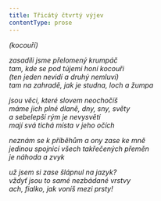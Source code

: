 ```yaml
---
title: Třicátý čtvrtý výjev
contentType: prose
---
```


<section>

_(kocouří)_

_zasadili jsme přelomený krumpáč  
tam, kde se pod tújemi honí kocouři  
(ten jeden nevidí a druhý nemluví)  
tam na zahradě, jak je studna, loch a žumpa_

</section>

<section>

_jsou věci, které slovem neochočíš  
máme jich plné dlaně, dny, sny, světy  
a sebelepší rým je nevysvětí  
mají svá tichá místa v jeho očích_

</section>

<section>

_neznám se k příběhům a ony zase ke mně  
jedinou spojnicí všech takřečených přeměn  
je náhoda a zvyk_

</section>

<section>

_už jsem si zase šlápnul na jazyk?  
vždyť jsou to samé nezbádané vrstvy  
ach, fialko, jak voníš mezi prsty!_

</section>
